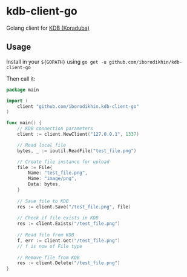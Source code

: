 # kdb-client-go
Golang client for [KDB (Koraduba)](https://github.com/iborodikhin/kdb)

## Usage

Install in your `${GOPATH}` using `go get -u github.com/iborodikhin/kdb-client-go`

Then call it:
```go
package main

import (
	client "github.com/iborodikhin.kdb-client-go"
)

func main() {
	// KDB connection parameters
	client := client.NewClient("127.0.0.1", 1337)

	// Read local file
	bytes, _ := ioutil.ReadFile("test_file.png")

	// Create file instance for upload
	file := File{
		Name: "test_file.png",
		Mime: "image/png",
		Data: bytes,
	}
	
	// Save file to KDB
	res := client.Save("/test_file.png", file)
	
	// Check if file exists in KDB
	res := client.Exists("/test_file.png")
	
	// Read file from KDB
	f, err := client.Get("/test_file.png")
	// f is now of File type
	
	// Remove file from KDB
	res := client.Delete("/test_file.png")
}
```
